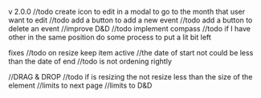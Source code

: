 v 2.0.0
//todo create icon to edit in a modal to go to the month that user want to edit
//todo add a button to add a new event
//todo add a button to delete an event
//improve D&D
//todo implement compass
//todo if I have other in the same position do some process to put a lit bit left

fixes
//todo on resize keep item active
//the date of start not could be less than the date of end
//todo is not ordening rightly

//DRAG & DROP
//todo if is resizing the not resize less than the size of the element
//limits to next page
//limits to D&D
